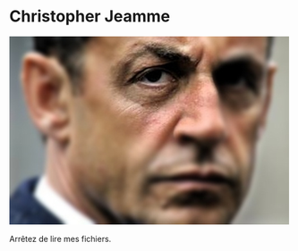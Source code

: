 # Christopher Jeamme
![Christopher JEAMME](../images/christopher_jeamme.jpg)

Arrêtez de lire mes fichiers.